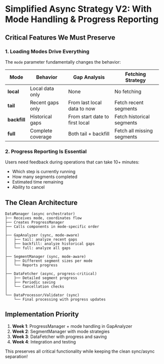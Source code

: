# Simplified Async Strategy V2: With Mode Handling & Progress Reporting

## Critical Features We Must Preserve

### 1. Loading Modes Drive Everything

The `mode` parameter fundamentally changes the behavior:

| Mode | Behavior | Gap Analysis | Fetching Strategy |
|------|----------|--------------|-------------------|
| **local** | Local data only | None | No fetching |
| **tail** | Recent gaps only | From last local data to now | Fetch recent segments |
| **backfill** | Historical gaps | From start date to first local | Fetch historical segments |
| **full** | Complete coverage | Both tail + backfill | Fetch all missing segments |

### 2. Progress Reporting Is Essential

Users need feedback during operations that can take 10+ minutes:
- Which step is currently running
- How many segments completed
- Estimated time remaining
- Ability to cancel

## The Clean Architecture

```
DataManager (async orchestrator)
├── Receives mode, coordinates flow
├── Creates ProgressManager
├── Calls components in mode-specific order
│
├── GapAnalyzer (sync, mode-aware)
│   ├── tail: analyze recent gaps
│   ├── backfill: analyze historical gaps
│   └── full: analyze all gaps
│
├── SegmentManager (sync, mode-aware)
│   ├── Different segment sizes per mode
│   └── Reports progress
│
├── DataFetcher (async, progress-critical)
│   ├── Detailed segment progress
│   ├── Periodic saving
│   └── Cancellation checks
│
└── DataProcessor/Validator (sync)
    └── Final processing with progress updates
```

## Implementation Priority

1. **Week 1**: ProgressManager + mode handling in GapAnalyzer
2. **Week 2**: SegmentManager with mode strategies
3. **Week 3**: DataFetcher with progress and saving
4. **Week 4**: Integration and testing

This preserves all critical functionality while keeping the clean sync/async separation!